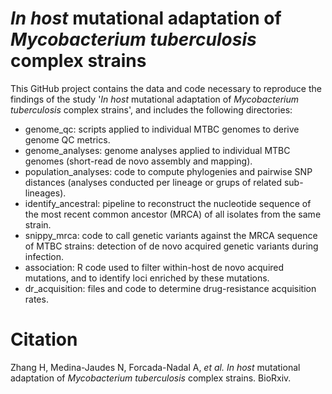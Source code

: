 # *In host* mutational adaptation of *Mycobacterium tuberculosis* complex strains

This GitHub project contains the data and code necessary to reproduce the findings of the study '*In host* mutational adaptation of *Mycobacterium tuberculosis* complex strains', and includes the following directories:
* genome_qc: scripts applied to individual MTBC genomes to derive genome QC metrics.
* genome_analyses: genome analyses applied to individual MTBC genomes (short-read de novo assembly and mapping).
* population_analyses: code to compute phylogenies and pairwise SNP distances (analyses conducted per lineage or grups of related sub-lineages).
* identify_ancestral: pipeline to reconstruct the nucleotide sequence of the most recent common ancestor (MRCA) of all isolates from the same strain.
* snippy_mrca: code to call genetic variants against the MRCA sequence of MTBC strains: detection of de novo acquired genetic variants during infection.
* association: R code used to filter within-host de novo acquired mutations, and to identify loci enriched by these mutations.
* dr_acquisition: files and code to determine drug-resistance acquisition rates.


# Citation
Zhang H, Medina-Jaudes N, Forcada-Nadal A, *et al.* *In host* mutational adaptation of *Mycobacterium tuberculosis* complex strains. BioRxiv.
